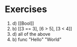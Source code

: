 # Exercises

1. d) [[Bool]]
2. b) [[3 == 3], [6 > 5], [3 < 4]]
3. d) all of the above
4. b) func "Hello" "World"
